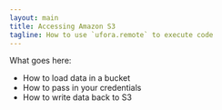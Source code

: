 ```yaml
---
layout: main
title: Accessing Amazon S3
tagline: How to use `ufora.remote` to execute code
---
```


What goes here:

* How to load data in a bucket
* How to pass in your credentials
* How to write data back to S3
